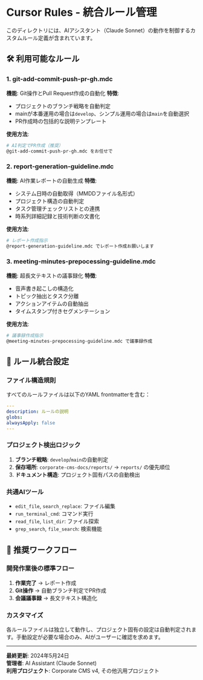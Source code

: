 # Cursor Rules - 統合ルール管理

このディレクトリには、AIアシスタント（Claude Sonnet）の動作を制御するカスタムルール定義が含まれています。

## 🛠️ 利用可能なルール

### 1. **git-add-commit-push-pr-gh.mdc**
**機能**: Git操作とPull Request作成の自動化
**特徴**:
- プロジェクトのブランチ戦略を自動判定
- mainが本番運用の場合は`develop`、シンプル運用の場合は`main`を自動選択
- PR作成時の包括的な説明テンプレート

**使用方法**: 
```bash
# AI判定でPR作成（推奨）
@git-add-commit-push-pr-gh.mdc をお任せで
```

### 2. **report-generation-guideline.mdc**
**機能**: AI作業レポートの自動生成
**特徴**:
- システム日時の自動取得（MMDDファイル名形式）
- プロジェクト構造の自動判定
- タスク管理チェックリストとの連携
- 時系列詳細記録と技術判断の文書化

**使用方法**:
```bash
# レポート作成指示
@report-generation-guideline.mdc でレポート作成お願いします
```

### 3. **meeting-minutes-prepocessing-guideline.mdc**
**機能**: 超長文テキストの議事録化
**特徴**:
- 音声書き起こしの構造化
- トピック抽出とタスク分離
- アクションアイテムの自動抽出
- タイムスタンプ付きセグメンテーション

**使用方法**:
```bash
# 議事録作成指示
@meeting-minutes-prepocessing-guideline.mdc で議事録作成
```

## 🔧 ルール統合設定

### ファイル構造規則
すべてのルールファイルは以下のYAML frontmatterを含む：
```yaml
---
description: ルールの説明
globs: 
alwaysApply: false
---
```

### プロジェクト検出ロジック
1. **ブランチ戦略**: `develop`/`main`の自動判定
2. **保存場所**: `corporate-cms-docs/reports/` → `reports/` の優先順位
3. **ドキュメント構造**: プロジェクト固有パスの自動検出

### 共通AIツール
- `edit_file`, `search_replace`: ファイル編集
- `run_terminal_cmd`: コマンド実行  
- `read_file`, `list_dir`: ファイル探索
- `grep_search`, `file_search`: 検索機能

## 🚀 推奨ワークフロー

### 開発作業後の標準フロー
1. **作業完了** → レポート作成
2. **Git操作** → 自動ブランチ判定でPR作成
3. **会議議事録** → 長文テキスト構造化

### カスタマイズ
各ルールファイルは独立して動作し、プロジェクト固有の設定は自動判定されます。手動設定が必要な場合のみ、AIがユーザーに確認を求めます。

---

**最終更新**: 2024年5月24日  
**管理者**: AI Assistant (Claude Sonnet)  
**利用プロジェクト**: Corporate CMS v4, その他汎用プロジェクト 